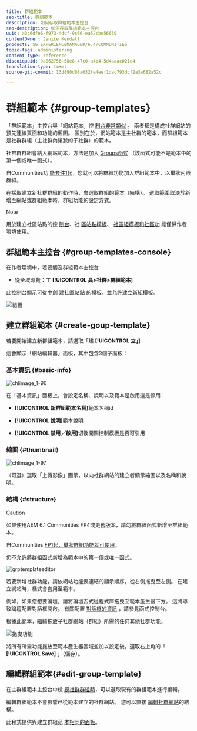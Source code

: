 ```yaml
---
title: 群組範本
seo-title: 群組範本
description: 如何存取群組範本主控台
seo-description: 如何存取群組範本主控台
uuid: a3c6dfe6-f973-4dcf-9c66-ea52cbe56630
contentOwner: Janice Kendall
products: SG_EXPERIENCEMANAGER/6.4/COMMUNITIES
topic-tags: administering
content-type: reference
discoiquuid: 9a862756-58e8-47c0-a4b4-5d4aaac021e4
translation-type: tm+mt
source-git-commit: 13d890d08a032fe4eef1dac793dcf2a3e682a52c

---
```



# 群組範本 {#group-templates}

「群組範本」主控台與「網站範本」控 [制台非常類似](sites.md) 。 兩者都是構成社群網站的預先連線頁面和功能的藍圖。 區別在於，網站範本是主社群的範本，而群組範本是社群群組（主社群內巢狀的子社群）的範本。

社群群群組會納入網站範本，方法是加入 [Groups函式](functions.md#groups-function) （該函式可能不是範本中的第一個或唯一函式）。

自Communities功 [能套件1起](deploy-communities.md#latestfeaturepack)，您就可以將群組功能加入群組範本中，以巢狀內嵌群組。

在採取建立新社群群組的動作時，會選取群組的範本（結構）。 選取範圍取決於新增至網站或群組範本時，群組功能的設定方式。

>[!NOTE]
>
>用於建立社區站點的控 [制台](sites-console.md)、社 [區站點模板](sites.md)、 [社區組模板和社區功](tools-groups.md)[](functions.md) 能僅供作者環境使用。

## 群組範本主控台 {#group-templates-console}

在作者環境中，若要觸及群組範本主控台

* 從全域導覽：工 **[!UICONTROL 具>社群>群組範本]**

此控制台顯示可從中創 [建社區站點](sites-console.md) 的模板，並允許建立新組模板。

![組板](assets/groupstemplate.png)

## 建立群組範本 {#create-goup-template}

若要開始建立新群組範本，請選取「建 **[!UICONTROL 立」]**

這會顯示「網站編輯器」面板，其中包含3個子面板：

### 基本資訊 {#basic-info}

![chlimage_1-96](assets/chlimage_1-96.png)

在「基本資訊」面板上，會設定名稱、說明以及範本是啟用還是停用：

* **[!UICONTROL 新群組範本名稱]**&#x200B;範本名稱id

* **[!UICONTROL 說明]**&#x200B;範本說明

* **[!UICONTROL 禁用／啟用]**&#x200B;切換開關控制模板是否可引用

### 縮圖 {#thumbnail}

![chlimage_1-97](assets/chlimage_1-97.png)

（可選）選取「上傳影像」圖示，以向社群網站的建立者顯示縮圖以及名稱和說明。

### 結構 {#structure}

>[!CAUTION]
>
>如果使用AEM 6.1 Communities FP4或更舊版本，請勿將群組函式新增至群組範本。
>
>自Communities [FP1起，巢狀群組功能就可使用](communities.md#latestfeaturepack)。
>
>仍不允許將群組函式新增為範本中的第一個或唯一函式。

![grptemplateeditor](assets/grptemplateeditor.png)

若要新增社群功能，請依網站功能表連結的顯示順序，從右側拖曳至左側。 在建立網站時，樣式會套用至範本。

例如，如果您想要論壇，請將論壇函式從程式庫拖曳至範本產生器下方。 這將導致論壇配置對話框開啟。 有關配置 [對話框的資訊](functions.md) ，請參見函式控制台。

根據此範本，繼續拖放子社群網站（群組）所需的任何其他社群功能。

![拖曳功能](assets/dragfunctions.png)

將所有所需功能拖放至範本產生器區域並加以設定後，選取右上角的「 **[!UICONTROL Save]** 」（儲存）。

## 編輯群組範本{#edit-group-template}

在主群組範本主控台中檢 [視社群群組時](#group-templates-console)，可以選取現有的群組範本進行編輯。

編輯群組範本不會影響已從範本建立的社群網站。 您可以直接 [編輯社群網站](sites-console.md#modify-structure)的結構。

此程式提供與建立群組范 [本相同的面板](#create-goup-template)。
